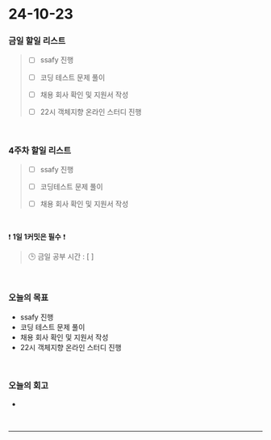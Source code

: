 # 24-10-23

### 금일 할일 리스트

> - [ ] ssafy 진행
>
> - [ ] 코딩 테스트 문제 풀이
>
> - [ ] 채용 회사 확인 및 지원서 작성
>
> - [ ] 22시 객체지향 온라인 스터디 진행

<br/>

### 4주차 할일 리스트

> - [ ] ssafy 진행
>
> - [ ] 코딩테스트 문제 풀이
>
> - [ ] 채용 회사 확인 및 지원서 작성

<br/>

❗ **1일 1커밋은 필수** ❗

> 🕒 금일 공부 시간 : [ ]

<br/>

### 오늘의 목표

- ssafy 진행
- 코딩 테스트 문제 풀이
- 채용 회사 확인 및 지원서 작성
- 22시 객체지향 온라인 스터디 진행

<br>

### 오늘의 회고

-

<br/>

---

